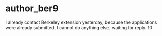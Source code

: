 # author_ber9
I already contact Berkeley extension yesterday, because the applications were already submitted, I cannot do anything else, waiting for reply. 10

